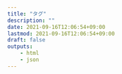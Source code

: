 ```yaml
---
title: "タグ"
description: ""
date: 2021-09-16T12:06:54+09:00
lastmod: 2021-09-16T12:06:54+09:00
draft: false
outputs:
    - html
    - json
---
```

